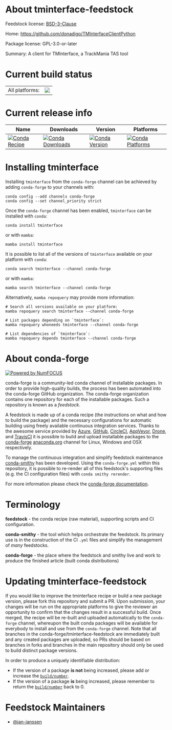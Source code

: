 About tminterface-feedstock
===========================

Feedstock license: [BSD-3-Clause](https://github.com/conda-forge/tminterface-feedstock/blob/main/LICENSE.txt)

Home: https://github.com/donadigo/TMInterfaceClientPython

Package license: GPL-3.0-or-later

Summary: A client for TMInterface, a TrackMania TAS tool

Current build status
====================


<table><tr><td>All platforms:</td>
    <td>
      <a href="https://dev.azure.com/conda-forge/feedstock-builds/_build/latest?definitionId=22671&branchName=main">
        <img src="https://dev.azure.com/conda-forge/feedstock-builds/_apis/build/status/tminterface-feedstock?branchName=main">
      </a>
    </td>
  </tr>
</table>

Current release info
====================

| Name | Downloads | Version | Platforms |
| --- | --- | --- | --- |
| [![Conda Recipe](https://img.shields.io/badge/recipe-tminterface-green.svg)](https://anaconda.org/conda-forge/tminterface) | [![Conda Downloads](https://img.shields.io/conda/dn/conda-forge/tminterface.svg)](https://anaconda.org/conda-forge/tminterface) | [![Conda Version](https://img.shields.io/conda/vn/conda-forge/tminterface.svg)](https://anaconda.org/conda-forge/tminterface) | [![Conda Platforms](https://img.shields.io/conda/pn/conda-forge/tminterface.svg)](https://anaconda.org/conda-forge/tminterface) |

Installing tminterface
======================

Installing `tminterface` from the `conda-forge` channel can be achieved by adding `conda-forge` to your channels with:

```
conda config --add channels conda-forge
conda config --set channel_priority strict
```

Once the `conda-forge` channel has been enabled, `tminterface` can be installed with `conda`:

```
conda install tminterface
```

or with `mamba`:

```
mamba install tminterface
```

It is possible to list all of the versions of `tminterface` available on your platform with `conda`:

```
conda search tminterface --channel conda-forge
```

or with `mamba`:

```
mamba search tminterface --channel conda-forge
```

Alternatively, `mamba repoquery` may provide more information:

```
# Search all versions available on your platform:
mamba repoquery search tminterface --channel conda-forge

# List packages depending on `tminterface`:
mamba repoquery whoneeds tminterface --channel conda-forge

# List dependencies of `tminterface`:
mamba repoquery depends tminterface --channel conda-forge
```


About conda-forge
=================

[![Powered by
NumFOCUS](https://img.shields.io/badge/powered%20by-NumFOCUS-orange.svg?style=flat&colorA=E1523D&colorB=007D8A)](https://numfocus.org)

conda-forge is a community-led conda channel of installable packages.
In order to provide high-quality builds, the process has been automated into the
conda-forge GitHub organization. The conda-forge organization contains one repository
for each of the installable packages. Such a repository is known as a *feedstock*.

A feedstock is made up of a conda recipe (the instructions on what and how to build
the package) and the necessary configurations for automatic building using freely
available continuous integration services. Thanks to the awesome service provided by
[Azure](https://azure.microsoft.com/en-us/services/devops/), [GitHub](https://github.com/),
[CircleCI](https://circleci.com/), [AppVeyor](https://www.appveyor.com/),
[Drone](https://cloud.drone.io/welcome), and [TravisCI](https://travis-ci.com/)
it is possible to build and upload installable packages to the
[conda-forge](https://anaconda.org/conda-forge) [anaconda.org](https://anaconda.org/)
channel for Linux, Windows and OSX respectively.

To manage the continuous integration and simplify feedstock maintenance
[conda-smithy](https://github.com/conda-forge/conda-smithy) has been developed.
Using the ``conda-forge.yml`` within this repository, it is possible to re-render all of
this feedstock's supporting files (e.g. the CI configuration files) with ``conda smithy rerender``.

For more information please check the [conda-forge documentation](https://conda-forge.org/docs/).

Terminology
===========

**feedstock** - the conda recipe (raw material), supporting scripts and CI configuration.

**conda-smithy** - the tool which helps orchestrate the feedstock.
                   Its primary use is in the construction of the CI ``.yml`` files
                   and simplify the management of *many* feedstocks.

**conda-forge** - the place where the feedstock and smithy live and work to
                  produce the finished article (built conda distributions)


Updating tminterface-feedstock
==============================

If you would like to improve the tminterface recipe or build a new
package version, please fork this repository and submit a PR. Upon submission,
your changes will be run on the appropriate platforms to give the reviewer an
opportunity to confirm that the changes result in a successful build. Once
merged, the recipe will be re-built and uploaded automatically to the
`conda-forge` channel, whereupon the built conda packages will be available for
everybody to install and use from the `conda-forge` channel.
Note that all branches in the conda-forge/tminterface-feedstock are
immediately built and any created packages are uploaded, so PRs should be based
on branches in forks and branches in the main repository should only be used to
build distinct package versions.

In order to produce a uniquely identifiable distribution:
 * If the version of a package **is not** being increased, please add or increase
   the [``build/number``](https://docs.conda.io/projects/conda-build/en/latest/resources/define-metadata.html#build-number-and-string).
 * If the version of a package **is** being increased, please remember to return
   the [``build/number``](https://docs.conda.io/projects/conda-build/en/latest/resources/define-metadata.html#build-number-and-string)
   back to 0.

Feedstock Maintainers
=====================

* [@jan-janssen](https://github.com/jan-janssen/)

